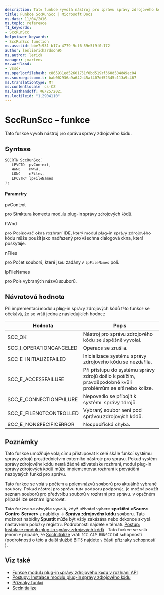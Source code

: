 ```yaml
---
description: Tato funkce vyvolá nástroj pro správu správy zdrojového kódu.
title: Funkce SccRunScc | Microsoft Docs
ms.date: 11/04/2016
ms.topic: reference
f1_keywords:
- SccRunScc
helpviewer_keywords:
- SccRunScc function
ms.assetid: bbe7c931-b17a-4779-9cf6-59e5f9f0c172
author: leslierichardson95
ms.author: lerich
manager: jmartens
ms.workload:
- vssdk
ms.openlocfilehash: c865931ed52601761f0bd519bf360d584d49ec04
ms.sourcegitcommit: bab002936a9a642e45af407d652345c113a9c467
ms.translationtype: MT
ms.contentlocale: cs-CZ
ms.lasthandoff: 06/25/2021
ms.locfileid: "112904110"
---
```

# <a name="sccrunscc-function"></a>SccRunScc – funkce
Tato funkce vyvolá nástroj pro správu správy zdrojového kódu.

## <a name="syntax"></a>Syntaxe

```cpp
SCCRTN SccRunScc(
   LPVOID  pvContext,
   HWND    hWnd,
   LONG    nFiles,
   LPCSTR* lpFileNames
);
```

#### <a name="parameters"></a>Parametry
 pvContext

pro Struktura kontextu modulu plug-in správy zdrojových kódů.

 hWnd

pro Popisovač okna rozhraní IDE, který modul plug-in správy zdrojového kódu může použít jako nadřazený pro všechna dialogová okna, která poskytuje.

 nFiles

pro Počet souborů, které jsou zadány v `lpFileNames` poli.

 lpFileNames

pro Pole vybraných názvů souborů.

## <a name="return-value"></a>Návratová hodnota
 Při implementaci modulu plug-in správy zdrojových kódů této funkce se očekává, že se vrátí jedna z následujících hodnot:

|Hodnota|Popis|
|-----------|-----------------|
|SCC_OK|Nástroj pro správu zdrojového kódu se úspěšně vyvolal.|
|SCC_I_OPERATIONCANCELED|Operace se zrušila.|
|SCC_E_INITIALIZEFAILED|Inicializace systému správy zdrojového kódu se nezdařila.|
|SCC_E_ACCESSFAILURE|Při přístupu do systému správy zdrojů došlo k potížím, pravděpodobně kvůli problémům se sítí nebo kolize.|
|SCC_E_CONNECTIONFAILURE|Nepovedlo se připojit k systému správy zdrojů.|
|SCC_E_FILENOTCONTROLLED|Vybraný soubor není pod správou zdrojových kódů.|
|SCC_E_NONSPECIFICERROR|Nespecifická chyba.|

## <a name="remarks"></a>Poznámky
 Tato funkce umožňuje volajícímu přistupovat k celé škále funkcí systému správy zdrojů prostřednictvím externího nástroje pro správu. Pokud systém správy zdrojového kódu nemá žádné uživatelské rozhraní, modul plug-in správy zdrojových kódů může implementovat rozhraní k provádění nezbytných funkcí pro správu.

 Tato funkce se volá s počtem a polem názvů souborů pro aktuálně vybrané soubory. Pokud nástroj pro správu tuto podporu podporuje, je možné použít seznam souborů pro předvolbu souborů v rozhraní pro správu. v opačném případě lze seznam ignorovat.

 Tato funkce se obvykle vyvolá, když uživatel vybere **spuštění \<Source Control Server>** z nabídky   ->  **Správa zdrojového kódu** souboru. Tato možnost nabídky **Spustit** může být vždy zakázána nebo dokonce skrytá nastavením položky registru. Podrobnosti najdete v tématu [Postup: Instalace modulu plug-in správy zdrojových kódů](../extensibility/internals/how-to-install-a-source-control-plug-in.md) . Tato funkce se volá jenom v případě, že [SccInitialize](../extensibility/sccinitialize-function.md) vrátí `SCC_CAP_RUNSCC` bit schopností (podrobnosti o této a další službě BITS najdete v části [příznaky schopností](../extensibility/capability-flags.md) ).

## <a name="see-also"></a>Viz také
- [Funkce modulu plug-in správy zdrojového kódu v rozhraní API](../extensibility/source-control-plug-in-api-functions.md)
- [Postupy: Instalace modulu plug-in správy zdrojového kódu](../extensibility/internals/how-to-install-a-source-control-plug-in.md)
- [Příznaky funkcí](../extensibility/capability-flags.md)
- [SccInitialize](../extensibility/sccinitialize-function.md)

